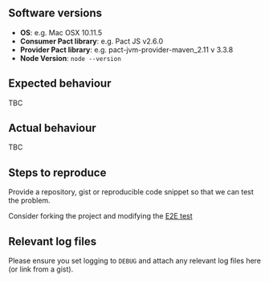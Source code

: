 ## Software versions

* **OS**: e.g. Mac OSX 10.11.5
* **Consumer Pact library**: e.g. Pact JS v2.6.0
* **Provider Pact library**: e.g. pact-jvm-provider-maven_2.11 v 3.3.8
* **Node Version**: `node --version`

## Expected behaviour

TBC

## Actual behaviour

TBC

## Steps to reproduce

Provide a repository, gist or reproducible code snippet so that we can test the problem.

Consider forking the project and modifying the [E2E test](https://github.com/pact-foundation/pact-go/blob/master/dsl/pact_integration_test.go)

## Relevant log files

Please ensure you set logging to `DEBUG` and attach any relevant log files here (or link from a gist).
